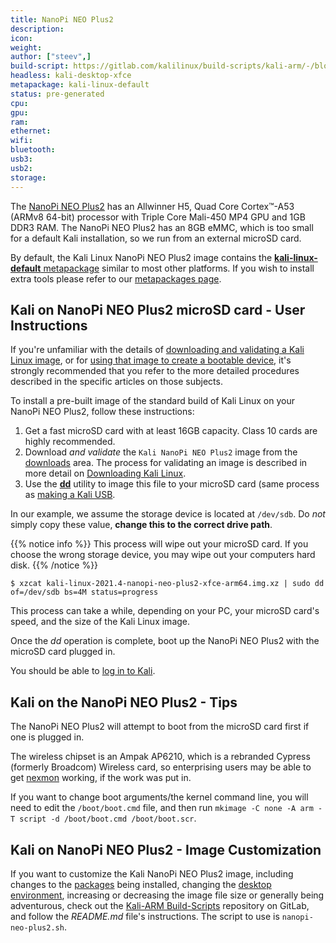 ```yaml
---
title: NanoPi NEO Plus2
description:
icon:
weight:
author: ["steev",]
build-script: https://gitlab.com/kalilinux/build-scripts/kali-arm/-/blob/master/nanopi-neo-plus2.sh
headless: kali-desktop-xfce
metapackage: kali-linux-default
status: pre-generated
cpu:
gpu:
ram:
ethernet:
wifi:
bluetooth:
usb3:
usb2:
storage:
---
```


The [NanoPi NEO Plus2](http://nanopi.io/nanopi-neo-plus2.html) has an Allwinner H5, Quad Core Cortex™-A53 (ARMv8 64-bit) processor with Triple Core Mali-450 MP4 GPU and 1GB DDR3 RAM. The NanoPi NEO Plus2 has an 8GB eMMC, which is too small for a default Kali installation, so we run from an external microSD card.

By default, the Kali Linux NanoPi NEO Plus2 image contains the [**kali-linux-default** metapackage](/docs/general-use/metapackages/) similar to most other platforms. If you wish to install extra tools please refer to our [metapackages page](/docs/general-use/metapackages/).

## Kali on NanoPi NEO Plus2 microSD card - User Instructions

If you're unfamiliar with the details of [downloading and validating a Kali Linux image](/docs/introduction/download-official-kali-linux-images/), or for [using that image to create a bootable device](/docs/usb/live-usb-install-with-windows/), it's strongly recommended that you refer to the more detailed procedures described in the specific articles on those subjects.

To install a pre-built image of the standard build of Kali Linux on your NanoPi NEO Plus2, follow these instructions:

1. Get a fast microSD card with at least 16GB capacity. Class 10 cards are highly recommended.
2. Download _and validate_ the `Kali NanoPi NEO Plus2` image from the [downloads](https://www.offensive-security.com/kali-linux-arm-images/) area. The process for validating an image is described in more detail on [Downloading Kali Linux](/docs/introduction/download-official-kali-linux-images/).
3. Use the **[dd](https://packages.debian.org/testing/dd)** utility to image this file to your microSD card (same process as [making a Kali USB](/docs/usb/live-usb-install-with-windows/).

In our example, we assume the storage device is located at `/dev/sdb`. Do _not_ simply copy these value, **change this to the correct drive path**.

{{% notice info %}}
This process will wipe out your microSD card. If you choose the wrong storage device, you may wipe out your computers hard disk.
{{% /notice %}}

```console
$ xzcat kali-linux-2021.4-nanopi-neo-plus2-xfce-arm64.img.xz | sudo dd of=/dev/sdb bs=4M status=progress
```

This process can take a while, depending on your PC, your microSD card's speed, and the size of the Kali Linux image.

Once the _dd_ operation is complete, boot up the NanoPi NEO Plus2 with the microSD card plugged in.

You should be able to [log in to Kali](/docs/introduction/default-credentials/).

## Kali on the NanoPi NEO Plus2 - Tips

The NanoPi NEO Plus2 will attempt to boot from the microSD card first if one is plugged in.

The wireless chipset is an Ampak AP6210, which is a rebranded Cypress (formerly Broadcom) Wireless card, so enterprising users may be able to get [nexmon](https://github.com/seemoo-lab/nexmon) working, if the work was put in.

If you want to change boot arguments/the kernel command line, you will need to edit the `/boot/boot.cmd` file, and then run `mkimage -C none -A arm -T script -d /boot/boot.cmd /boot/boot.scr`.

## Kali on NanoPi NEO Plus2 - Image Customization

If you want to customize the Kali NanoPi NEO Plus2 image, including changes to the [packages](/docs/general-use/metapackages/) being installed, changing the [desktop environment](/docs/general-use/switching-desktop-environments/), increasing or decreasing the image file size or generally being adventurous, check out the [Kali-ARM Build-Scripts](https://gitlab.com/kalilinux/build-scripts/kali-arm) repository on GitLab, and follow the _README.md_ file's instructions. The script to use is `nanopi-neo-plus2.sh`.
